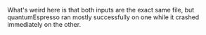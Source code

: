 What's weird here is that both inputs are the exact same file, but quantumEspresso ran mostly successfully on one while it crashed immediately on the other.

